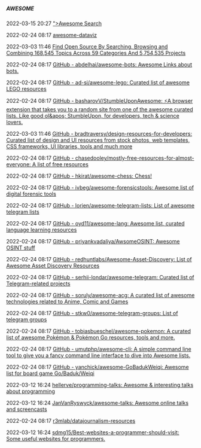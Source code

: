 #####  AWESOME

2022-03-15 20:27 [&quot;&gt;Awesome Search](https://awesomelists.top/#/)

2022-02-24 08:17 [awesome-dataviz](https://github.com/javierluraschi/awesome-dataviz)

2022-03-03 11:46 [Find Open Source By Searching, Browsing and Combining 168,545 Topics Across 59 Categories And 5,754,535 Projects](https://awesomeopensource.com/)

2022-02-24 08:17 [GitHub - abdelhai/awesome-bots: Awesome Links about bots.](https://github.com/abdelhai/awesome-bots)

2022-02-24 08:17 [GitHub - ad-si/awesome-lego: Curated list of awesome LEGO resources](https://github.com/ad-si/awesome-lego)

2022-02-24 08:17 [GitHub - basharovV/StumbleUponAwesome: ⚡️A browser extension that takes you to a random site from one of the awesome curated lists. Like good ol&amp;apos; StumbleUpon, for developers, tech &amp; science lovers.](https://github.com/basharovV/StumbleUponAwesome)

2022-03-03 11:46 [GitHub - bradtraversy/design-resources-for-developers: Curated list of design and UI resources from stock photos, web templates, CSS frameworks, UI libraries, tools and much more](https://github.com/bradtraversy/design-resources-for-developers)

2022-02-24 08:17 [GitHub - chasedooley/mostly-free-resources-for-almost-everyone: A list of free resources](https://github.com/chasedooley/mostly-free-resources-for-almost-everyone)

2022-02-24 08:17 [GitHub - hkirat/awesome-chess: Chess!](https://github.com/hkirat/awesome-chess)

2022-02-24 08:17 [GitHub - ivbeg/awesome-forensicstools: Awesome list of digital forensic tools](https://github.com/ivbeg/awesome-forensicstools)

2022-02-24 08:17 [GitHub - lorien/awesome-telegram-lists: List of awesome telegram lists](https://github.com/lorien/awesome-telegram-lists)

2022-02-24 08:17 [GitHub - oyd11/awesome-lang: Awesome list, curated language learning resources](https://github.com/oyd11/awesome-lang)

2022-02-24 08:17 [GitHub - priyankvadaliya/AwsomeOSINT: Awesome OSINT stuff](https://github.com/priyankvadaliya/AwsomeOSINT)

2022-02-24 08:17 [GitHub - redhuntlabs/Awesome-Asset-Discovery: List of Awesome Asset Discovery Resources](https://github.com/redhuntlabs/Awesome-Asset-Discovery)

2022-02-24 08:17 [GitHub - serhii-londar/awesome-telegram: Curated list of Telegram-related projects](https://github.com/serhii-londar/awesome-telegram)

2022-02-24 08:17 [GitHub - soruly/awesome-acg: A curated list of awesome technologies related to Anime, Comic and Games](https://github.com/soruly/awesome-acg)

2022-02-24 08:17 [GitHub - stkw0/awesome-telegram-groups: List of telegram groups](https://github.com/stkw0/awesome-telegram-groups)

2022-02-24 08:17 [GitHub - tobiasbueschel/awesome-pokemon: A curated list of awesome Pokémon &amp; Pokémon Go resources, tools and more.](https://github.com/tobiasbueschel/awesome-pokemon)

2022-02-24 08:17 [GitHub - umutphp/awesome-cli: A simple command line tool to give you a fancy command line interface to dive into Awesome lists.](https://github.com/umutphp/awesome-cli)

2022-02-24 08:17 [GitHub - yanchick/awesome-GoBadukWeiqi: Awesome list for board game Go/Baduk/Weiqi](https://github.com/yanchick/awesome-GoBadukWeiqi)

2022-03-12 16:24 [hellerve/programming-talks: Awesome &amp; interesting talks about programming](https://github.com/hellerve/programming-talks)

2022-03-12 16:24 [JanVanRyswyck/awesome-talks: Awesome online talks and screencasts](https://github.com/JanVanRyswyck/awesome-talks)

2022-02-24 08:17 [r3mlab/datajournalism-resources](https://github.com/r3mlab/datajournalism-resources/blob/master/README.md)

2022-03-12 16:24 [sdmg15/Best-websites-a-programmer-should-visit: Some useful websites for programmers.](https://github.com/sdmg15/Best-websites-a-programmer-should-visit)




